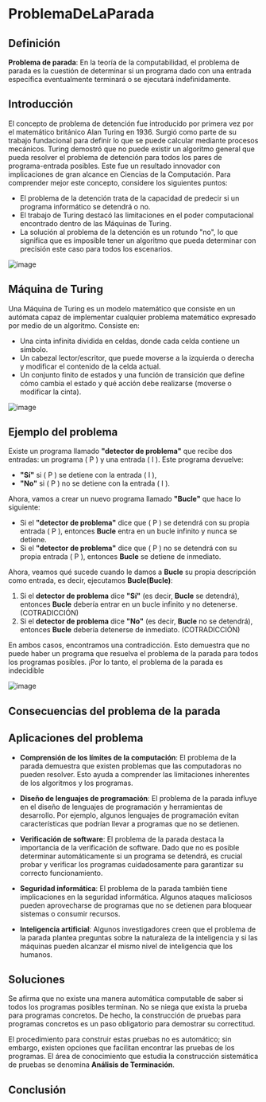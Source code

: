 # ProblemaDeLaParada
## Definición

**Problema de parada**: En la teoría de la computabilidad, el problema de parada es la cuestión de determinar si un programa dado con una entrada específica eventualmente terminará o se ejecutará indefinidamente.

## Introducción

El concepto de problema de detención fue introducido por primera vez por el matemático británico Alan Turing en 1936. Surgió como parte de su trabajo fundacional para definir lo que se puede calcular mediante procesos mecánicos. Turing demostró que no puede existir un algoritmo general que pueda resolver el problema de detención para todos los pares de programa-entrada posibles. Este fue un resultado innovador con implicaciones de gran alcance en Ciencias de la Computación. Para comprender mejor este concepto, considere los siguientes puntos:

- El problema de la detención trata de la capacidad de predecir si un programa informático se detendrá o no.
- El trabajo de Turing destacó las limitaciones en el poder computacional encontrado dentro de las Máquinas de Turing.
- La solución al problema de la detención es un rotundo "no", lo que significa que es imposible tener un algoritmo que pueda determinar con precisión este caso para todos los escenarios.

![image](https://github.com/user-attachments/assets/64aa18fe-5fe1-48eb-8307-49ad47f01810)


## Máquina de Turing

Una Máquina de Turing es un modelo matemático que consiste en un autómata capaz de implementar cualquier problema matemático expresado por medio de un algoritmo. Consiste en:

- Una cinta infinita dividida en celdas, donde cada celda contiene un símbolo.
- Un cabezal lector/escritor, que puede moverse a la izquierda o derecha y modificar el contenido de la celda actual.
- Un conjunto finito de estados y una función de transición que define cómo cambia el estado y qué acción debe realizarse (moverse o modificar la cinta).

![image](https://github.com/user-attachments/assets/46b91723-873a-4cc7-a8bf-b72da9097c29)


## Ejemplo del problema
Existe un programa llamado **"detector de problema"** que recibe dos entradas: un programa \( P \) y una entrada \( I \). Este programa devuelve:
- **"Sí"** si \( P \) se detiene con la entrada \( I \),
- **"No"** si \( P \) no se detiene con la entrada \( I \).

Ahora, vamos a crear un nuevo programa llamado **"Bucle"** que hace lo siguiente:

- Si el **"detector de problema"** dice que \( P \) se detendrá con su propia entrada \( P \), entonces **Bucle** entra en un bucle infinito y nunca se detiene.
- Si el **"detector de problema"** dice que \( P \) no se detendrá con su propia entrada \( P \), entonces **Bucle** se detiene de inmediato.

Ahora, veamos qué sucede cuando le damos a **Bucle** su propia descripción como entrada, es decir, ejecutamos **Bucle(Bucle)**:

1. Si el **detector de problema** dice **"Sí"** (es decir, **Bucle** se detendrá), entonces **Bucle** debería entrar en un bucle infinito y no detenerse. (COTRADICCIÓN)
2. Si el **detector de problema** dice **"No"** (es decir, **Bucle** no se detendrá), entonces **Bucle** debería detenerse de inmediato. (COTRADICCIÓN)

En ambos casos, encontramos una contradicción. Esto demuestra que no puede haber un programa que resuelva el problema de la parada para todos los programas posibles. ¡Por lo tanto, el problema de la parada es indecidible

![image](https://github.com/user-attachments/assets/5c18abb3-8d7e-4b4a-804c-10b98bcacc37)


## Consecuencias del problema de la parada

## Aplicaciones del problema

- **Comprensión de los límites de la computación**: El problema de la parada demuestra que existen problemas que las computadoras no pueden resolver. Esto ayuda a comprender las limitaciones inherentes de los algoritmos y los programas.
  
- **Diseño de lenguajes de programación**: El problema de la parada influye en el diseño de lenguajes de programación y herramientas de desarrollo. Por ejemplo, algunos lenguajes de programación evitan características que podrían llevar a programas que no se detienen.

- **Verificación de software**: El problema de la parada destaca la importancia de la verificación de software. Dado que no es posible determinar automáticamente si un programa se detendrá, es crucial probar y verificar los programas cuidadosamente para garantizar su correcto funcionamiento.

- **Seguridad informática**: El problema de la parada también tiene implicaciones en la seguridad informática. Algunos ataques maliciosos pueden aprovecharse de programas que no se detienen para bloquear sistemas o consumir recursos.

- **Inteligencia artificial**: Algunos investigadores creen que el problema de la parada plantea preguntas sobre la naturaleza de la inteligencia y si las máquinas pueden alcanzar el mismo nivel de inteligencia que los humanos.

## Soluciones

Se afirma que no existe una manera automática computable de saber si todos los programas posibles terminan. No se niega que exista la prueba para programas concretos. De hecho, la construcción de pruebas para programas concretos es un paso obligatorio para demostrar su correctitud.

El procedimiento para construir estas pruebas no es automático; sin embargo, existen opciones que facilitan encontrar las pruebas de los programas. El área de conocimiento que estudia la construcción sistemática de pruebas se denomina **Análisis de Terminación**.

## Conclusión
